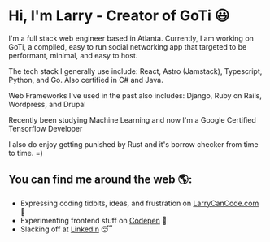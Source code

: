 # Hi, I'm Larry - Creator of GoTi 😃

I'm a full stack web engineer based in Atlanta.  Currently, I am working on GoTi, a compiled, easy to run social networking app that targeted to be performant, minimal, and easy to host.

The tech stack I generally use include: 
React, Astro (Jamstack), Typescript, Python, and Go.  Also certified in C# and Java.

Web Frameworks I've used in the past also includes:
Django, Ruby on Rails, Wordpress, and Drupal

Recently been studying Machine Learning and now I'm a Google Certified Tensorflow Developer

I also do enjoy getting punished by Rust and it's borrow checker from time to time.  =)

## You can find me around the web 🌎:
- Expressing coding tidbits, ideas, and frustration on [LarryCanCode.com](https://larrycancode.com) 💩
- Experimenting frontend stuff on [Codepen](https://codepen.io/larrylwchan) 🏓
- Slacking off at [LinkedIn](https://www.linkedin.com/in/larrylwchan/) 😴
